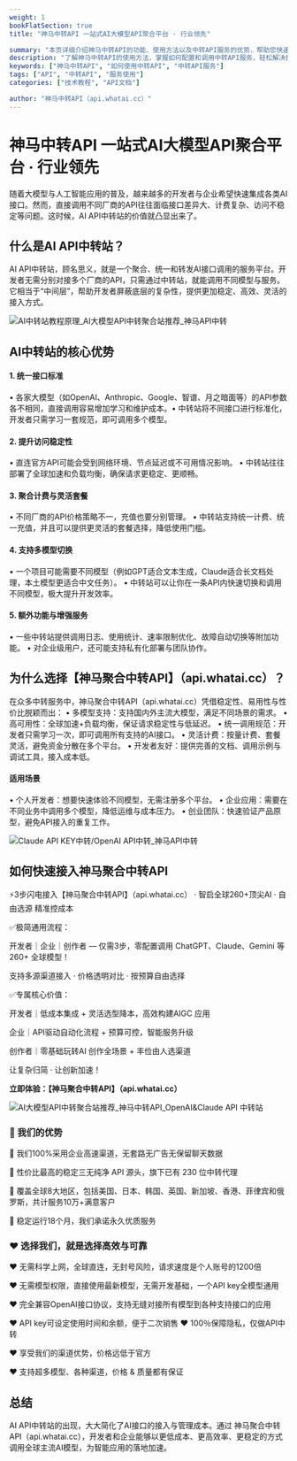 ```yaml
---
weight: 1
bookFlatSection: true
title: "神马中转API 一站式AI大模型API聚合平台 · 行业领先"

summary: "本页详细介绍神马中转API的功能、使用方法以及中转API服务的优势，帮助您快速上手并提升效率。"
description: "了解神马中转API的使用方法，掌握如何配置和调用中转API服务，轻松解决接口调用难题。"
keywords: ["神马中转API", "如何使用中转API", "中转API服务"]
tags: ["API", "中转API", "服务使用"]
categories: ["技术教程", "API文档"]

author: "神马中转API（api.whatai.cc）"
---
```



# 神马中转API 一站式AI大模型API聚合平台 · 行业领先
随着大模型与人工智能应用的普及，越来越多的开发者与企业希望快速集成各类AI接口。然而，直接调用不同厂商的API往往面临接口差异大、计费复杂、访问不稳定等问题。这时候，AI API中转站的价值就凸显出来了。  

## 什么是AI API中转站？

AI API中转站，顾名思义，就是一个聚合、统一和转发AI接口调用的服务平台。开发者无需分别对接多个厂商的API，只需通过中转站，就能调用不同模型与服务。它相当于“中间层”，帮助开发者屏蔽底层的复杂性，提供更加稳定、高效、灵活的接入方式。 

![AI中转站教程原理_AI大模型API中转聚合站推荐_神马API中转](https://pic2.imgdd.cc/item/68c8cb39fcdff65483fc69e3.jpg)

## AI中转站的核心优势

#### 1\. 统一接口标准

• 各家大模型（如OpenAI、Anthropic、Google、智谱、月之暗面等）的API参数各不相同，直接调用容易增加学习和维护成本。• 中转站将不同接口进行标准化，开发者只需学习一套规范，即可调用多个模型。

#### 2\. 提升访问稳定性

• 直连官方API可能会受到网络环境、节点延迟或不可用情况影响。 • 中转站往往部署了全球加速和负载均衡，确保请求更稳定、更顺畅。

#### 3\. 聚合计费与灵活套餐

• 不同厂商的API价格策略不一，充值也要分别管理。 • 中转站支持统一计费、统一充值，并且可以提供更灵活的套餐选择，降低使用门槛。

#### 4\. 支持多模型切换

• 一个项目可能需要不同模型（例如GPT适合文本生成，Claude适合长文档处理，本土模型更适合中文任务）。 • 中转站可以让你在一条API内快速切换和调用不同模型，极大提升开发效率。

#### 5\. 额外功能与增强服务

• 一些中转站提供调用日志、使用统计、速率限制优化、故障自动切换等附加功能。 • 对企业级用户，还可能支持私有化部署与团队协作。  

## 为什么选择【神马聚合中转API】（api.whatai.cc）？

在众多中转服务中，神马聚合中转API（api.whatai.cc）凭借稳定性、易用性与性价比脱颖而出： • 多模型支持：支持国内外主流大模型，满足不同场景的需求。 • 高可用性：全球加速+负载均衡，保证请求稳定性与低延迟。 • 统一调用规范：开发者只需学习一次，即可调用所有支持的AI接口。 • 灵活计费：按量计费、套餐灵活，避免资金分散在多个平台。 • 开发者友好：提供完善的文档、调用示例与调试工具，接入成本低。

#### 适用场景

• 个人开发者：想要快速体验不同模型，无需注册多个平台。 • 企业应用：需要在不同业务中调用多个模型，降低运维与成本压力。 • 创业团队：快速验证产品原型，避免API接入的重复工作。

 ![Claude API KEY中转/OpenAI API中转_神马API中转](https://pic2.imgdd.cc/item/68c78cabfcdff65483faea2a.jpg)

## 如何快速接入神马聚合中转API

⚡3步闪电接入【神马聚合中转API】（api.whatai.cc） · 智启全球260+顶尖AI · 自由选源 精准控成本

✅极简通用流程：

开发者｜企业｜创作者 — 仅需3步，零配置调用
ChatGPT、Claude、Gemini 等 260+ 全球模型！

支持多源渠道接入 · 价格透明对比 · 按预算自由选择

✅专属核心价值：

开发者｜低成本集成 + 灵活选型降本，高效构建AIGC 应用

企业｜API驱动自动化流程 + 预算可控，智能服务升级

创作者｜零基础玩转AI 创作全场景 + 丰俭由人选渠道

让复杂归简 · 让创新加速！

**立即体验：【神马聚合中转API】（api.whatai.cc）**  

![AI大模型API中转聚合站推荐_神马中转API_OpenAI&Claude API 中转站](https://pic2.imgdd.cc/item/68c7938dfcdff65483faf060.png)

### 🏁 我们的优势

🌟 我们100%采用企业高速渠道，无套路无广告无保留聊天数据

🌟 性价比最高的稳定三无纯净 API 源头，旗下已有 230 位中转代理

🌟 覆盖全球8大地区，包括美国、日本、韩国、英国、新加坡、香港、菲律宾和俄罗斯，共计服务10万+满意客户

🌟 稳定运行18个月，我们承诺永久优质服务


### ♥ 选择我们，就是选择高效与可靠

❤ 无需科学上网，全球直连，无封号风险，请求速度是个人账号的1200倍

❤ 无需模型权限，直接使用最新模型，无需开发基础，一个API key全模型通用

❤ 完全兼容OpenAI接口协议，支持无缝对接所有模型到各种支持接口的应用

❤ API key可设定使用时间和余额，便于二次销售 ❤ 100％保障隐私，仅做API中转

❤ 享受我们的渠道优势，价格远低于官方

❤ 支持超多模型、各种渠道，价格 & 质量都有保证

## 总结

AI API中转站的出现，大大简化了AI接口的接入与管理成本。通过 神马聚合中转API（api.whatai.cc），开发者和企业能够以更低成本、更高效率、更稳定的方式调用全球主流AI模型，为智能应用的落地加速。